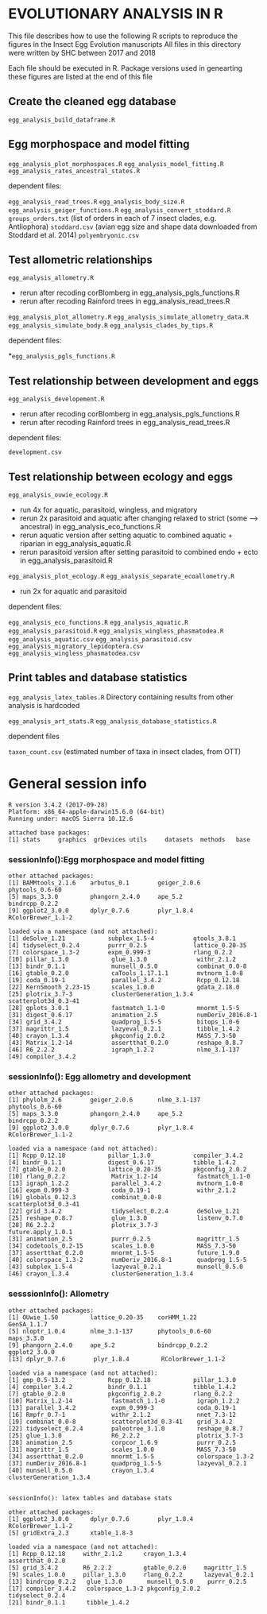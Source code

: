 # EVOLUTIONARY ANALYSIS IN R

This file describes how to use the following R scripts to reproduce the figures in the Insect Egg Evolution manuscripts
All files in this directory were written by SHC between 2017 and 2018

Each file should be executed in R. Package versions used in genearting these figures are listed at the end of this file


## Create the cleaned egg database 

`egg_analysis_build_dataframe.R`

## Egg morphospace and model fitting 

`egg_analysis_plot_morphospaces.R`
`egg_analysis_model_fitting.R`
`egg_analysis_rates_ancestral_states.R`

dependent files:

`egg_analysis_read_trees.R`
`egg_analysis_body_size.R`
`egg_analysis_geiger_functions.R`
`egg_analysis_convert_stoddard.R`
`groups_orders.txt` (list of orders in each of 7 insect clades, e.g. Antliophora)
`stoddard.csv` (avian egg size and shape data downloaded from Stoddard et al. 2014)
`polyembryonic.csv`


## Test allometric relationships 


`egg_analysis_allometry.R`
* rerun after recoding corBlomberg in egg_analysis_pgls_functions.R
* rerun after recoding Rainford trees in egg_analysis_read_trees.R

`egg_analysis_plot_allometry.R`
`egg_analysis_simulate_allometry_data.R`
`egg_analysis_simulate_body.R`
`egg_analysis_clades_by_tips.R`

dependent files:

*`egg_analysis_pgls_functions.R`


## Test relationship between development and eggs 

`egg_analysis_developement.R`
* rerun after recoding corBlomberg in egg_analysis_pgls_functions.R
* rerun after recoding Rainford trees in egg_analysis_read_trees.R

dependent files:

`development.csv`


## Test relationship between ecology and eggs 

`egg_analysis_ouwie_ecology.R`
* run 4x for aquatic, parasitoid, wingless, and migratory
* rerun 2x parasitoid and aquatic after changing relaxed to strict  (some --> ancestral) in egg_analysis_eco_functions.R
* rerun aquatic version after setting aquatic to combined aquatic + riparian in egg_analysis_aquatic.R
* rerun parasitoid version after setting parasitoid to combined endo + ecto  in egg_analysis_parasitoid.R

`egg_analysis_plot_ecology.R`
`egg_analysis_separate_ecoallometry.R`
* run 2x for aquatic and parasitoid

dependent files:

`egg_analysis_eco_functions.R`
`egg_analysis_aquatic.R`
`egg_analysis_parasitoid.R`
`egg_analysis_wingless_phasmatodea.R`
`egg_analysis_aquatic.csv`
`egg_analysis_parasitoid.csv`
`egg_analysis_migratory_lepidoptera.csv`
`egg_analysis_wingless_phasmatodea.csv`


## Print tables and database statistics 

`egg_analysis_latex_tables.R`
Directory containing results from other analysis is hardcoded

`egg_analysis_art_stats.R`
`egg_analysis_database_statistics.R`

dependent files

`taxon_count.csv` (estimated number of taxa in insect clades, from OTT)


# General session info 

```
R version 3.4.2 (2017-09-28)
Platform: x86_64-apple-darwin15.6.0 (64-bit)
Running under: macOS Sierra 10.12.6

attached base packages:
[1] stats     graphics  grDevices utils     datasets  methods   base 
```

### sessionInfo():Egg morphospace and model fitting 

```
other attached packages:
[1] BAMMtools_2.1.6    arbutus_0.1        geiger_2.0.6       phytools_0.6-60   
[5] maps_3.3.0         phangorn_2.4.0     ape_5.2            bindrcpp_0.2.2    
[9] ggplot2_3.0.0      dplyr_0.7.6        plyr_1.8.4         RColorBrewer_1.1-2

loaded via a namespace (and not attached):
[1] deSolve_1.21            subplex_1.5-4           gtools_3.8.1           
[4] tidyselect_0.2.4        purrr_0.2.5             lattice_0.20-35        
[7] colorspace_1.3-2        expm_0.999-3            rlang_0.2.2            
[10] pillar_1.3.0            glue_1.3.0              withr_2.1.2            
[13] bindr_0.1.1             munsell_0.5.0           combinat_0.0-8         
[16] gtable_0.2.0            caTools_1.17.1.1        mvtnorm_1.0-8          
[19] coda_0.19-1             parallel_3.4.2          Rcpp_0.12.18           
[22] KernSmooth_2.23-15      scales_1.0.0            gdata_2.18.0           
[25] plotrix_3.7-3           clusterGeneration_1.3.4 scatterplot3d_0.3-41   
[28] gplots_3.0.1            fastmatch_1.1-0         mnormt_1.5-5           
[31] digest_0.6.17           animation_2.5           numDeriv_2016.8-1      
[34] grid_3.4.2              quadprog_1.5-5          bitops_1.0-6           
[37] magrittr_1.5            lazyeval_0.2.1          tibble_1.4.2           
[40] crayon_1.3.4            pkgconfig_2.0.2         MASS_7.3-50            
[43] Matrix_1.2-14           assertthat_0.2.0        reshape_0.8.7          
[46] R6_2.2.2                igraph_1.2.2            nlme_3.1-137           
[49] compiler_3.4.2   
```

### sessionInfo(): Egg allometry and development 

```
other attached packages:
[1] phylolm_2.6        geiger_2.0.6       nlme_3.1-137       phytools_0.6-60   
[5] maps_3.3.0         phangorn_2.4.0     ape_5.2            bindrcpp_0.2.2    
[9] ggplot2_3.0.0      dplyr_0.7.6        plyr_1.8.4         RColorBrewer_1.1-2

loaded via a namespace (and not attached):
[1] Rcpp_0.12.18            pillar_1.3.0            compiler_3.4.2         
[4] bindr_0.1.1             digest_0.6.17           tibble_1.4.2           
[7] gtable_0.2.0            lattice_0.20-35         pkgconfig_2.0.2        
[10] rlang_0.2.2             Matrix_1.2-14           fastmatch_1.1-0        
[13] igraph_1.2.2            parallel_3.4.2          mvtnorm_1.0-8          
[16] expm_0.999-3            coda_0.19-1             withr_2.1.2            
[19] globals_0.12.3          combinat_0.0-8          scatterplot3d_0.3-41   
[22] grid_3.4.2              tidyselect_0.2.4        deSolve_1.21           
[25] reshape_0.8.7           glue_1.3.0              listenv_0.7.0          
[28] R6_2.2.2                plotrix_3.7-3           future.apply_1.0.1     
[31] animation_2.5           purrr_0.2.5             magrittr_1.5           
[34] codetools_0.2-15        scales_1.0.0            MASS_7.3-50            
[37] assertthat_0.2.0        mnormt_1.5-5            future_1.9.0           
[40] colorspace_1.3-2        numDeriv_2016.8-1       quadprog_1.5-5         
[43] subplex_1.5-4           lazyeval_0.2.1          munsell_0.5.0          
[46] crayon_1.3.4            clusterGeneration_1.3.4
```

### sesssionInfo(): Allometry 

```
other attached packages:
[1] OUwie_1.50         lattice_0.20-35    corHMM_1.22        GenSA_1.1.7       
[5] nloptr_1.0.4       nlme_3.1-137       phytools_0.6-60    maps_3.3.0        
[9] phangorn_2.4.0     ape_5.2            bindrcpp_0.2.2     ggplot2_3.0.0     
[13] dplyr_0.7.6        plyr_1.8.4         RColorBrewer_1.1-2

loaded via a namespace (and not attached):
[1] gmp_0.5-13.2            Rcpp_0.12.18            pillar_1.3.0           
[4] compiler_3.4.2          bindr_0.1.1             tibble_1.4.2           
[7] gtable_0.2.0            pkgconfig_2.0.2         rlang_0.2.2            
[10] Matrix_1.2-14           fastmatch_1.1-0         igraph_1.2.2           
[13] parallel_3.4.2          expm_0.999-3            coda_0.19-1            
[16] Rmpfr_0.7-1             withr_2.1.2             nnet_7.3-12            
[19] combinat_0.0-8          scatterplot3d_0.3-41    grid_3.4.2             
[22] tidyselect_0.2.4        paleotree_3.1.0         reshape_0.8.7          
[25] glue_1.3.0              R6_2.2.2                plotrix_3.7-3          
[28] animation_2.5           corpcor_1.6.9           purrr_0.2.5            
[31] magrittr_1.5            scales_1.0.0            MASS_7.3-50            
[34] assertthat_0.2.0        mnormt_1.5-5            colorspace_1.3-2       
[37] numDeriv_2016.8-1       quadprog_1.5-5          lazyeval_0.2.1         
[40] munsell_0.5.0           crayon_1.3.4            clusterGeneration_1.3.4


sessionInfo(): latex tables and database stats 

other attached packages:
[1] ggplot2_3.0.0      dplyr_0.7.6        plyr_1.8.4         RColorBrewer_1.1-2
[5] gridExtra_2.3      xtable_1.8-3      

loaded via a namespace (and not attached):
[1] Rcpp_0.12.18     withr_2.1.2      crayon_1.3.4     assertthat_0.2.0
[5] grid_3.4.2       R6_2.2.2         gtable_0.2.0     magrittr_1.5    
[9] scales_1.0.0     pillar_1.3.0     rlang_0.2.2      lazyeval_0.2.1  
[13] bindrcpp_0.2.2   glue_1.3.0       munsell_0.5.0    purrr_0.2.5     
[17] compiler_3.4.2   colorspace_1.3-2 pkgconfig_2.0.2  tidyselect_0.2.4
[21] bindr_0.1.1      tibble_1.4.2  
```